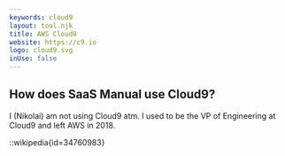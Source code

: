 ```yaml
---
keywords: cloud9
layout: tool.njk
title: AWS Cloud9
website: https://c9.io 
logo: cloud9.svg
inUse: false
---
```


## How does SaaS Manual use Cloud9?

I (Nikolai) am not using Cloud9 atm. I used to be the VP of Engineering at Cloud9 and left AWS in 2018.

::wikipedia{id=34760983}